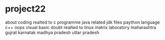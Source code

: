 # project22
about coding
realted to c programme
java related jdk files
paython language
c++ 
oops
visual basic
doubt realted to linux
matrix laboratory
maharashtra
gujrat
karnatak
madhya pradesh
uttar pradesh

